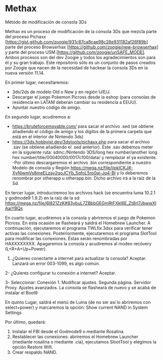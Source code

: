 # Methax
Método de modificación de consola 3Ds

Methax es un proceso de modificación de la consola 3Ds que mezcla parte del proceso Pichaxx [https://gist.github.com/zoogie/931c87ca8cae98c28e931182af26f89b]
parte del proceso Browserhax [https://github.com/zoogie/new-browserhax] y parte del proceso USM [https://github.com/zoogie/unSAFE_MODE]. 
Ambos procesos son del dev Zoogie y todos los agradecimientos son para él y su gran trabajo. 
Este repositorio sólo es un conjunto de pasos creados por Zoogie que nacen de la necesidad de hackear la consola 3Ds en la nueva versión 11.14. 

En primer lugar, necesitaremos: 
- 3ds/2ds de modelo Old o New y en región U/E/J.
- Descargar el juego Pokemon Picross desde la eshop (para consolas de residencia en LATAM deberán cambiar su residencia a EEUU).
- Apuntar nuestro código de amigo. 

En segundo lugar, acudiremos a: 
- https://bruteforcemovable.com/ para sacar el archivo .sed (se obtiene añadiendo el código de amigo y los dígitos de la primera carpeta que está en el interior de Nintendo 3ds)
- https://3ds.hobbyist.dev/3dstools/pichaxx.php para sacar el archivo .sav (se obtiene añadiendo el .sed anterior). Este .sav debemos meter en la siguiente ruta: 
sdmc:/Nintendo 3DS/long hex number/another long hex number/title/00040000/0017c100/data/ y remplazar el ya existente. 
-Por último descargaremos el archivo .bin correspondiente a nuestro Modelo de consola y Región https://mega.nz/file/iipklCKJ#-XyNiwmVs8meELzay2qoJCYb_5qfoL5rp0aj-Jq4-BI y lo deberemos renombrar por otherapp u otherapp.bin. Dicho archivo irá a la raíz de la Sd. 

En tercer lugar, introduciremos los archivos hack (se encuentra luma 10.2.1 y godmode9 1.9.2) en la raíz de la sd: https://mega.nz/file/6l821ZzK#83ybuL7ZBbbGEGmRtFXkI6E_Zt8rI7JbwwXlAaiYBQs

En cuarto lugar, acudiremos a la consola y abriremos el juego de Pokemon Picross. En esta ocasión se flasheará y saldrá el Homebrew Launcher. 
A continuación, ejecutaremos el programa TWLfix.3dsx para verificar tener activas las conexiones.
Posteriormente, ejecutaremos el programa SlotTool para modificar las conexiones. Éstas serán renombradas por HAXXXXXXXX.
Apagaremos la consola y acudiremos al modeo recóvery (L+R+A+Up+Power). 

1. ¿Quieres conectarte a internet para actualizar la consola? Aceptar. Lanzará un error 003-1099, es algo común. 

2- ¿Quieres configurar tu conexión a internet? Aceptar. 

3- Seleccionar: Conexión 1. Modificar ajustes. Segunda página. Servidor Proxy. Ajustes avanzados. La consola se flasheará de nuevo y se acabá de instalar el Boot9

En quinto Lugar, saldrá el menú de Luma (de no ser así lo abriremos con select+power) y marcaremos la opción: Show current NAND in System Settings

Por último, quedará: 
1. Instalar el FBI desde el Godmode9 o mediante Rosalina. 
2. Restablecer las conexiones: abriremos el Homebrew Launcher (mediante rosalina o mediante .cia), ejecutamos SlootTool y elegimos la opción Restore Wifi. 
3. Crear respaldo NAND. 
